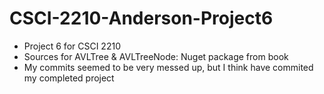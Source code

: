 # CSCI-2210-Anderson-Project6
  - Project 6 for CSCI 2210
  - Sources for AVLTree & AVLTreeNode: Nuget package from book 
  - My commits seemed to be very messed up, but I think have commited my completed project 
